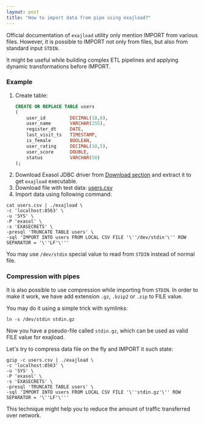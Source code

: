 ```yaml
---
layout: post
title: "How to import data from pipe using exajload?"
---
```


Official documentation of `exajload` utility only mention IMPORT from various files. However, it is possible to IMPORT not only from files, but also from standard input `STDIN`.

It might be useful while building complex ETL pipelines and applying dynamic transformations before IMPORT.

### Example

1. Create table:
    ```sql
    CREATE OR REPLACE TABLE users
    (
        user_id         DECIMAL(18,0),
        user_name       VARCHAR(255),
        register_dt     DATE,
        last_visit_ts   TIMESTAMP,
        is_female       BOOLEAN,
        user_rating     DECIMAL(10,5),
        user_score      DOUBLE,
        status          VARCHAR(50)
    );
    ```
2. Download Exasol JDBC driver from [Download section](https://www.exasol.com/portal/display/DOWNLOAD/) and extract it to get `exajload` executable.
3. Download file with test data: [users.csv](/assets/data/users.csv)
4. Import data using following command:

```
cat users.csv | ./exajload \
-c 'localhost:8563' \
-u 'SYS' \
-P 'exasol' \
-s 'EXASECRETS' \
-presql 'TRUNCATE TABLE users' \
-sql 'IMPORT INTO users FROM LOCAL CSV FILE '\''/dev/stdin'\'' ROW SEPARATOR = '\''LF'\'''
```

You may use `/dev/stdin` special value to read from `STDIN` instead of normal file.

### Compression with pipes

It is also possible to use compression while importing from `STDIN`. In order to make it work, we have add extension `.gz`, `.bzip2` or `.zip` to FILE value.

You may do it using a simple trick with symlinks:

```
ln -s /dev/stdin stdin.gz
```

Now you have a pseudo-file called `stdin.gz`, which can be used as valid FILE value for exajload.

Let's try to compress data file on the fly and IMPORT it such state:

```
gzip -c users.csv | ./exajload \
-c 'localhost:8563' \
-u 'SYS' \
-P 'exasol' \
-s 'EXASECRETS' \
-presql 'TRUNCATE TABLE users' \
-sql 'IMPORT INTO users FROM LOCAL CSV FILE '\''stdin.gz'\'' ROW SEPARATOR = '\''LF'\'''
```

This technique might help you to reduce the amount of traffic transferred over network.
